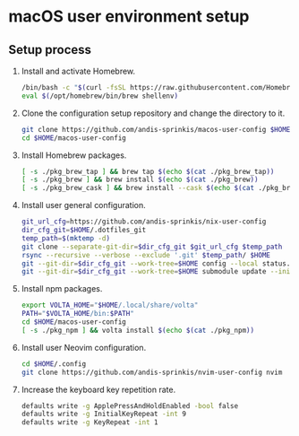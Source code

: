 # macOS user environment setup

## Setup process

1. Install and activate Homebrew.
   ```sh
   /bin/bash -c "$(curl -fsSL https://raw.githubusercontent.com/Homebrew/install/HEAD/install.sh)"
   eval $(/opt/homebrew/bin/brew shellenv)
   ```
1. Clone the configuration setup repository and change the directory to it.
   ```sh
   git clone https://github.com/andis-sprinkis/macos-user-config $HOME/macos-user-config
   cd $HOME/macos-user-config
   ```
1. Install Homebrew packages.
   ```sh
   [ -s ./pkg_brew_tap ] && brew tap $(echo $(cat ./pkg_brew_tap))
   [ -s ./pkg_brew ] && brew install $(echo $(cat ./pkg_brew))
   [ -s ./pkg_brew_cask ] && brew install --cask $(echo $(cat ./pkg_brew_cask))
   ```
1. Install user general configuration.
   ```sh
   git_url_cfg=https://github.com/andis-sprinkis/nix-user-config
   dir_cfg_git=$HOME/.dotfiles_git
   temp_path=$(mktemp -d)
   git clone --separate-git-dir=$dir_cfg_git $git_url_cfg $temp_path
   rsync --recursive --verbose --exclude '.git' $temp_path/ $HOME
   git --git-dir=$dir_cfg_git --work-tree=$HOME config --local status.showUntrackedFiles no
   git --git-dir=$dir_cfg_git --work-tree=$HOME submodule update --init
   ```
1. Install npm packages.
   ```sh
   export VOLTA_HOME="$HOME/.local/share/volta"
   PATH="$VOLTA_HOME/bin:$PATH"
   cd $HOME/macos-user-config
   [ -s ./pkg_npm ] && volta install $(echo $(cat ./pkg_npm))
   ```
1. Install user Neovim configuration.
   ```sh
   cd $HOME/.config
   git clone https://github.com/andis-sprinkis/nvim-user-config nvim
   ```
1. Increase the keyboard key repetition rate.
   ```sh
   defaults write -g ApplePressAndHoldEnabled -bool false
   defaults write -g InitialKeyRepeat -int 9
   defaults write -g KeyRepeat -int 1
   ```
